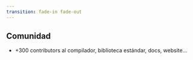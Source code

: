 ```yaml
---
transition: fade-in fade-out
---
```

## Comunidad

* +300 contributors al compilador, biblioteca estándar, docs, website...
